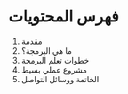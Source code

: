 # فهرس المحتويات

1. مقدمة  
2. ما هي البرمجة؟  
3. خطوات تعلم البرمجة  
4. مشروع عملي بسيط  
5. الخاتمة ووسائل التواصل
